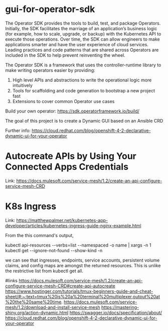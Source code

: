 # gui-for-operator-sdk

The Operator SDK provides the tools to build, test, and package Operators. Initially, the SDK facilitates the marriage of an application’s business logic (for example, how to scale, upgrade, or backup) with the Kubernetes API to execute those operations. Over time, the SDK can allow engineers to make applications smarter and have the user experience of cloud services. Leading practices and code patterns that are shared across Operators are included in the SDK to help prevent reinventing the wheel.

The Operator SDK is a framework that uses the controller-runtime library to make writing operators easier by providing:

1. High level APIs and abstractions to write the operational logic more intuitively
2. Tools for scaffolding and code generation to bootstrap a new project fast
3. Extensions to cover common Operator use cases

Build your own operator: https://sdk.operatorframework.io/build/


The goal of this project is to create a Dynamic GUI based on an Ansible CRD

Further info: https://cloud.redhat.com/blog/openshift-4-2-declarative-dynamic-ui-for-your-operator

# Autocreate APIs by Using Your Connected Apps Credentials

Link: https://docs.mulesoft.com/service-mesh/1.2/create-an-api-configure-service-mesh-CRD

# K8s Ingress 

Link: https://matthewpalmer.net/kubernetes-app-developer/articles/kubernetes-ingress-guide-nginx-example.html

From the this command's output, 

kubectl api-resources --verbs=list --namespaced -o name | xargs -n 1 kubectl get --ignore-not-found --show-kind -n <namespace>

we can see that ingresses, endpoints, service accounts, persistent volume claims, and config maps are amongst the returned resources. This is unlike the restrictive list from kubectl get all.


#links
https://docs.mulesoft.com/service-mesh/1.2/create-an-api-configure-service-mesh-CRD#create-api-autocreate
https://www.hostinger.com/tutorials/tmux-beginners-guide-and-cheat-sheet/#:~:text=tmux%20is%20a%20terminal%20multiplexer,output%20at%20the%20same%20time.
https://docs.mulesoft.com/service-mesh/1.2/download-and-install-service-mesh
https://mastering-shiny.org/action-dynamic.html
https://swagger.io/docs/specification/about/
https://cloud.redhat.com/blog/openshift-4-2-declarative-dynamic-ui-for-your-operator
